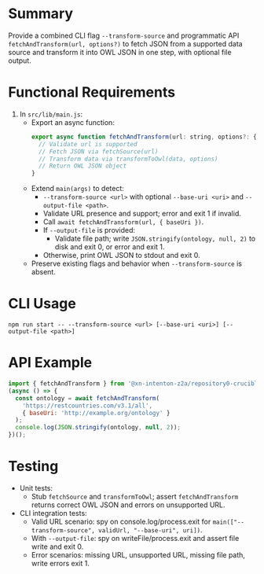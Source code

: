 # Summary
Provide a combined CLI flag `--transform-source` and programmatic API `fetchAndTransform(url, options?)` to fetch JSON from a supported data source and transform it into OWL JSON in one step, with optional file output.

# Functional Requirements

1. In `src/lib/main.js`:
   - Export an async function:
     ```js
     export async function fetchAndTransform(url: string, options?: { baseUri?: string }): Promise<any> {
       // Validate url is supported
       // Fetch JSON via fetchSource(url)
       // Transform data via transformToOwl(data, options)
       // Return OWL JSON object
     }
     ```
   - Extend `main(args)` to detect:
     - `--transform-source <url>` with optional `--base-uri <uri>` and `--output-file <path>`.
     - Validate URL presence and support; error and exit 1 if invalid.
     - Call `await fetchAndTransform(url, { baseUri })`.
     - If `--output-file` is provided:
       - Validate file path; write `JSON.stringify(ontology, null, 2)` to disk and exit 0, or error and exit 1.
     - Otherwise, print OWL JSON to stdout and exit 0.
   - Preserve existing flags and behavior when `--transform-source` is absent.

# CLI Usage

```
npm run start -- --transform-source <url> [--base-uri <uri>] [--output-file <path>]
```

# API Example

```js
import { fetchAndTransform } from '@xn-intenton-z2a/repository0-crucible';
(async () => {
  const ontology = await fetchAndTransform(
    'https://restcountries.com/v3.1/all',
    { baseUri: 'http://example.org/ontology' }
  );
  console.log(JSON.stringify(ontology, null, 2));
})();
```

# Testing

- Unit tests:
  - Stub `fetchSource` and `transformToOwl`; assert `fetchAndTransform` returns correct OWL JSON and errors on unsupported URL.
- CLI integration tests:
  - Valid URL scenario: spy on console.log/process.exit for `main(["--transform-source", validUrl, "--base-uri", uri])`.
  - With `--output-file`: spy on writeFile/process.exit and assert file write and exit 0.
  - Error scenarios: missing URL, unsupported URL, missing file path, write errors exit 1.
